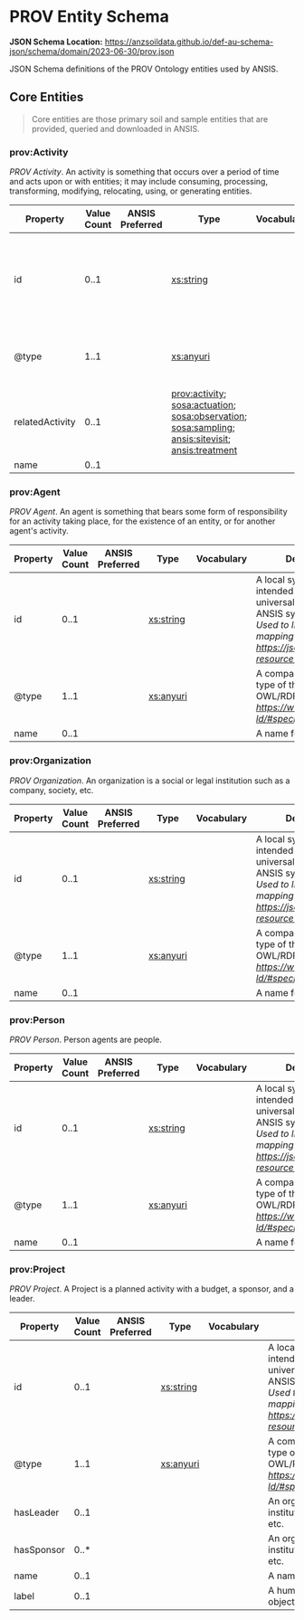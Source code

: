 # PROV Entity Schema
**JSON Schema Location:** https://anzsoildata.github.io/def-au-schema-json/schema/domain/2023-06-30/prov.json

JSON Schema definitions of the PROV Ontology entities used by ANSIS.

## Core Entities

> Core entities are those primary soil and sample entities that are provided, queried and downloaded in ANSIS.

### prov:Activity

*PROV Activity*. An activity is something that occurs over a period of time and acts upon or with entities; it may include consuming, processing, transforming, modifying, relocating, using, or generating entities.

| Property | Value Count | ANSIS Preferred | Type | Vocabulary | Description \[ _Comment_ \] |
| -------- | ----------- | --------------- | ---- | ---------- | ------------------------- |
| id | 0..1 |  | [xs:string](https://www.w3.org/TR/xmlschema-2/#string) |  | A local system identifier (i.e. not intended or gauranteed to be universally unique) for an object in the ANSIS system. \[ _Generated by ANSIS. Used to link data together during mapping and processing. After: https://jsonapi.org/format/#document-resource-object-identification_ \] |
| @type | 1..1 |  | [xs:anyuri](https://www.w3.org/TR/xmlschema-2/#anyuri) |  | A compact URI uniquely identifying the type of the object according to the OWL/RDF domain model. \[ _After: https://www.w3.org/TR/json-ld/#specifying-the-type_ \] |
| relatedActivity | 0..1 |  | [prov:activity](#provactivity); [sosa:actuation](./ansis-sosa.md#sosaactuation); [sosa:observation](./ansis-sosa.md#sosaobservation); [sosa:sampling](./ansis-sosa.md#sosasampling); [ansis:sitevisit](./ansis-entities.md#ansissitevisit); [ansis:treatment](./ansis-entities.md#ansistreatment) |  | link to an activity related to this context \[ _[ISSUE] ontology has contradictory range/rangeIncludes statements_ \] |
| name | 0..1 |  |  |  | A name for some thing. |


### prov:Agent

*PROV Agent*. An agent is something that bears some form of responsibility for an activity taking place, for the existence of an entity, or for another agent's activity.

| Property | Value Count | ANSIS Preferred | Type | Vocabulary | Description \[ _Comment_ \] |
| -------- | ----------- | --------------- | ---- | ---------- | ------------------------- |
| id | 0..1 |  | [xs:string](https://www.w3.org/TR/xmlschema-2/#string) |  | A local system identifier (i.e. not intended or gauranteed to be universally unique) for an object in the ANSIS system. \[ _Generated by ANSIS. Used to link data together during mapping and processing. After: https://jsonapi.org/format/#document-resource-object-identification_ \] |
| @type | 1..1 |  | [xs:anyuri](https://www.w3.org/TR/xmlschema-2/#anyuri) |  | A compact URI uniquely identifying the type of the object according to the OWL/RDF domain model. \[ _After: https://www.w3.org/TR/json-ld/#specifying-the-type_ \] |
| name | 0..1 |  |  |  | A name for some thing. |


### prov:Organization

*PROV Organization*. An organization is a social or legal institution such as a company, society, etc.

| Property | Value Count | ANSIS Preferred | Type | Vocabulary | Description \[ _Comment_ \] |
| -------- | ----------- | --------------- | ---- | ---------- | ------------------------- |
| id | 0..1 |  | [xs:string](https://www.w3.org/TR/xmlschema-2/#string) |  | A local system identifier (i.e. not intended or gauranteed to be universally unique) for an object in the ANSIS system. \[ _Generated by ANSIS. Used to link data together during mapping and processing. After: https://jsonapi.org/format/#document-resource-object-identification_ \] |
| @type | 1..1 |  | [xs:anyuri](https://www.w3.org/TR/xmlschema-2/#anyuri) |  | A compact URI uniquely identifying the type of the object according to the OWL/RDF domain model. \[ _After: https://www.w3.org/TR/json-ld/#specifying-the-type_ \] |
| name | 0..1 |  |  |  | A name for some thing. |


### prov:Person

*PROV Person*. Person agents are people.

| Property | Value Count | ANSIS Preferred | Type | Vocabulary | Description \[ _Comment_ \] |
| -------- | ----------- | --------------- | ---- | ---------- | ------------------------- |
| id | 0..1 |  | [xs:string](https://www.w3.org/TR/xmlschema-2/#string) |  | A local system identifier (i.e. not intended or gauranteed to be universally unique) for an object in the ANSIS system. \[ _Generated by ANSIS. Used to link data together during mapping and processing. After: https://jsonapi.org/format/#document-resource-object-identification_ \] |
| @type | 1..1 |  | [xs:anyuri](https://www.w3.org/TR/xmlschema-2/#anyuri) |  | A compact URI uniquely identifying the type of the object according to the OWL/RDF domain model. \[ _After: https://www.w3.org/TR/json-ld/#specifying-the-type_ \] |
| name | 0..1 |  |  |  | A name for some thing. |


### prov:Project

*PROV Project*. A Project is a planned activity with a budget, a sponsor, and a leader.

| Property | Value Count | ANSIS Preferred | Type | Vocabulary | Description \[ _Comment_ \] |
| -------- | ----------- | --------------- | ---- | ---------- | ------------------------- |
| id | 0..1 |  | [xs:string](https://www.w3.org/TR/xmlschema-2/#string) |  | A local system identifier (i.e. not intended or gauranteed to be universally unique) for an object in the ANSIS system. \[ _Generated by ANSIS. Used to link data together during mapping and processing. After: https://jsonapi.org/format/#document-resource-object-identification_ \] |
| @type | 1..1 |  | [xs:anyuri](https://www.w3.org/TR/xmlschema-2/#anyuri) |  | A compact URI uniquely identifying the type of the object according to the OWL/RDF domain model. \[ _After: https://www.w3.org/TR/json-ld/#specifying-the-type_ \] |
| hasLeader | 0..1 |  |  |  | An organization is a social or legal institution such as a company, society, etc. |
| hasSponsor | 0..* |  |  |  | An organization is a social or legal institution such as a company, society, etc. |
| name | 0..1 |  |  |  | A name for some thing. |
| label | 0..1 |  |  |  | A human-readable name for the object. |

